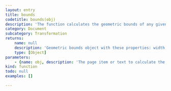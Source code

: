```yaml
---
layout: entry
title: bounds
codetitle: bounds(obj)
description: 'The function calculates the geometric bounds of any given page item or text. Use the '
category: Document
subcategory: Transformation
returns:
    name: null
    description: 'Geometric bounds object with these properties: width, height, left, right, top, bottom and for text: baseline, xHeight.'
    type: [Object]
parameters:
    - {name: obj, description: 'The page item or text to calculate the geometric bounds.', optional: false, type: [PageItem, Text]}
kind: function
todo: null
examples: []

---
```

